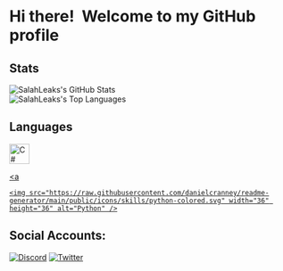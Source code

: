 # Hi there! <img src="https://user-images.githubusercontent.com/18350557/176309783-0785949b-9127-417c-8b55-ab5a4333674e.gif" alt=""> Welcome to my GitHub profile

## Stats 

![SalahLeaks's GitHub Stats](https://github-readme-stats.vercel.app/api?username=SalahLeaks&theme=highcontrast&show_icons=true&hide_border=true&count_private=false)  
![SalahLeaks's Top Languages](https://github-readme-stats.vercel.app/api/top-langs/?username=SalahLeaks&theme=highcontrast&show_icons=true&hide_border=true&layout=compact)

## Languages 

  <a href="https://docs.microsoft.com/en-us/dotnet/csharp/" target="_blank" rel="noreferrer">
    <img src="https://raw.githubusercontent.com/danielcranney/readme-generator/main/public/icons/skills/csharp-colored.svg" width="36" height="36" alt="C#" />

<a

    <img src="https://raw.githubusercontent.com/danielcranney/readme-generator/main/public/icons/skills/python-colored.svg" width="36" height="36" alt="Python" />
  </a>




## Social Accounts:
[![Discord](https://img.shields.io/badge/Discord-%237289DA.svg?logo=discord&logoColor=white)](https://discord.gg/QsAPAfbM4v) [![Twitter](https://img.shields.io/badge/Twitter-%231DA1F2.svg?logo=Twitter&logoColor=white)](https://twitter.com/SalahLeaks) 

